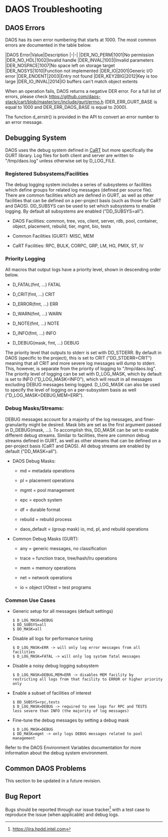 # DAOS Troubleshooting

## DAOS Errors

DAOS has its own error numbering that starts at 1000. The most common
errors are documented in the table below.

|DAOS Error|Value|Description
|-|-|
|DER_NO_PERM|1001|No permission
|DER_NO_HDL|1002|Invalid handle
|DER_INVAL|1003|Invalid parameters
|DER_NOSPACE|1007|No space left on storage target
|DER_NOSYS|1010|Function not implemented
|DER_IO|2001|Generic I/O error
|DER_ENOENT|2003|Entry not found
|DER_KEY2BIG|2012|Key is too large
|DER_IO_INVAL|2014|IO buffers can't match object extents

When an operation fails, DAOS returns a negative DER error. For a full
list of errors, please check
<https://github.com/daos-stack/cart/blob/master/src/include/gurt/errno.h>
(DER_ERR_GURT_BASE is equal to 1000 and DER_ERR_DAOS_BASE is equal
to 2000).

The function d_errstr() is provided in the API to convert an error
number to an error message.

## Debugging System

DAOS uses the debug system defined in
[CaRT](https://github.com/daos-stack/cart) but more specifically the
GURT library. Log files for both client and server are written to
"/tmp/daos.log" unless otherwise set by D_LOG_FILE.

### Registered Subsystems/Facilities

The debug logging system includes a series of subsystems or facilities
which define groups for related log messages (defined per source file).
There are common facilities which are defined in GURT, as well as other
facilities that can be defined on a per-project basis (such as those for
CaRT and DAOS). DD_SUBSYS can be used to set which subsystems to enable
logging. By default all subsystems are enabled ("DD_SUBSYS=all").

-   DAOS Facilities:
    common, tree, vos, client, server, rdb, pool, container, object,
    placement, rebuild, tier, mgmt, bio, tests

-   Common Facilities (GURT):
    MISC, MEM

-   CaRT Facilities:
    RPC, BULK, CORPC, GRP, LM, HG, PMIX, ST, IV

### Priority Logging

All macros that output logs have a priority level, shown in descending
order below.

-   D_FATAL(fmt, ...) FATAL

-   D_CRIT(fmt, ...) CRIT

-   D_ERROR(fmt, ...) ERR

-   D_WARN(fmt, ...) WARN

-   D_NOTE(fmt, ...) NOTE

-   D_INFO(fmt, ...) INFO

-   D_DEBUG(mask, fmt, ...) DEBUG

The priority level that outputs to stderr is set with DD_STDERR. By
default in DAOS (specific to the project), this is set to CRIT
("DD_STDERR=CRIT") meaning that all CRIT and more severe log messages
will dump to stderr. This, however, is separate from the priority of
logging to "/tmp/daos.log". The priority level of logging can be set
with D_LOG_MASK, which by default is set to INFO
("D_LOG_MASK=INFO"), which will result in all messages excluding DEBUG
messages being logged. D_LOG_MASK can also be used to specify the
level of logging on a per-subsystem basis as well
("D_LOG_MASK=DEBUG,MEM=ERR").

### Debug Masks/Streams:

DEBUG messages account for a majority of the log messages, and
finer-granularity might be desired. Mask bits are set as the first
argument passed in D_DEBUG(mask, ...). To accomplish this, DD_MASK can
be set to enable different debug streams. Similar to facilities, there
are common debug streams defined in GURT, as well as other streams that
can be defined on a per-project basis (CaRT and DAOS). All debug streams
are enabled by default ("DD_MASK=all").

-   DAOS Debug Masks:

    -   md = metadata operations

    -   pl = placement operations

    -   mgmt = pool management

    -   epc = epoch system

    -   df = durable format

    -   rebuild = rebuild process

    -   daos_default = (group mask) io, md, pl, and rebuild operations

-   Common Debug Masks (GURT):

    -   any = generic messages, no classification

    -   trace = function trace, tree/hash/lru operations

    -   mem = memory operations

    -   net = network operations

    -   io = object I/Otest = test programs

### Common Use Cases

-   Generic setup for all messages (default settings)

        $ D_LOG_MASK=DEBUG
        $ DD_SUBSYS=all
        $ DD_MASK=all

-   Disable all logs for performance tuning

        $ D_LOG_MASK=ERR -> will only log error messages from all facilities
        $ D_LOG_MASK=FATAL -> will only log system fatal messages

-   Disable a noisy debug logging subsystem

        $ D_LOG_MASK=DEBUG,MEM=ERR -> disables MEM facility by 
        restricting all logs from that facility to ERROR or higher priority only

-   Enable a subset of facilities of interest

        $ DD_SUBSYS=rpc,tests
        $ D_LOG_MASK=DEBUG -> required to see logs for RPC and TESTS
        less severe than INFO (the majority of log messages)

-   Fine-tune the debug messages by setting a debug mask

        $ D_LOG_MASK=DEBUG
        $ DD_MASK=mgmt -> only logs DEBUG messages related to pool
        management

Refer to the DAOS Environment Variables documentation for
more information about the debug system environment.

## Common DAOS Problems

This section to be updated in a future revision.

## Bug Report

Bugs should be reported through our issue tracker[^1] with a test case
to reproduce the issue (when applicable) and debug
logs.

[^1]: https://jira.hpdd.intel.com
